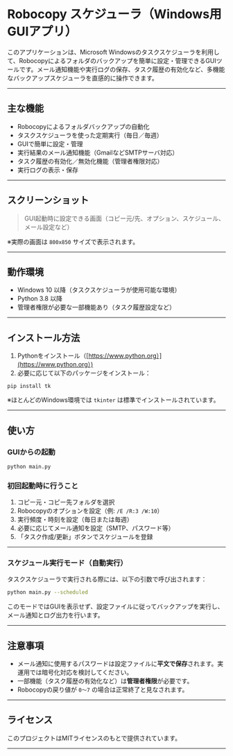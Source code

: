 # Robocopy スケジューラ（Windows用GUIアプリ）

このアプリケーションは、Microsoft Windowsのタスクスケジューラを利用して、Robocopyによるフォルダのバックアップを簡単に設定・管理できるGUIツールです。メール通知機能や実行ログの保存、タスク履歴の有効化など、多機能なバックアップスケジューラを直感的に操作できます。

---

## 主な機能

* Robocopyによるフォルダバックアップの自動化
* タスクスケジューラを使った定期実行（毎日／毎週）
* GUIで簡単に設定・管理
* 実行結果のメール通知機能（GmailなどSMTPサーバ対応）
* タスク履歴の有効化／無効化機能（管理者権限対応）
* 実行ログの表示・保存

---

## スクリーンショット

> GUI起動時に設定できる画面（コピー元/先、オプション、スケジュール、メール設定など）

※実際の画面は `800x850` サイズで表示されます。

---

## 動作環境

* Windows 10 以降（タスクスケジューラが使用可能な環境）
* Python 3.8 以降
* 管理者権限が必要な一部機能あり（タスク履歴設定など）

---

## インストール方法

1. Pythonをインストール（[https://www.python.org）](https://www.python.org）)
2. 必要に応じて以下のパッケージをインストール：

```
pip install tk
```

※ほとんどのWindows環境では `tkinter` は標準でインストールされています。

---

## 使い方

### GUIからの起動

```bash
python main.py
```

### 初回起動時に行うこと

1. コピー元・コピー先フォルダを選択
2. Robocopyのオプションを設定（例: `/E /R:3 /W:10`）
3. 実行頻度・時刻を設定（毎日または毎週）
4. 必要に応じてメール通知を設定（SMTP、パスワード等）
5. 「タスク作成/更新」ボタンでスケジュールを登録

---

### スケジュール実行モード（自動実行）

タスクスケジューラで実行される際には、以下の引数で呼び出されます：

```bash
python main.py --scheduled
```

このモードではGUIを表示せず、設定ファイルに従ってバックアップを実行し、メール通知とログ出力を行います。

---

## 注意事項

* メール通知に使用するパスワードは設定ファイルに**平文で保存**されます。実運用では暗号化対応を検討してください。
* 一部機能（タスク履歴の有効化など）は**管理者権限**が必要です。
* Robocopyの戻り値が `0〜7` の場合は正常終了と見なされます。

---

## ライセンス

このプロジェクトはMITライセンスのもとで提供されています。

---